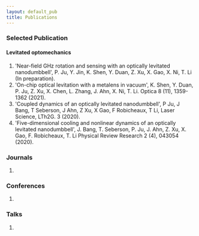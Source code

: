 ```yaml
---
layout: default_pub
title: Publications
---
```


### Selected Publication

#### Levitated optomechanics
1. 'Near-field GHz rotation and sensing with an optically levitated nanodumbbell', P. Ju, Y. Jin, K. Shen, Y. Duan, Z. Xu, X. Gao, X. Ni, T. Li (In preparation).
2. 'On-chip optical levitation with a metalens in vacuum', K. Shen, Y. Duan, P. Ju, Z. Xu, X. Chen, L. Zhang, J. Ahn, X. Ni, T. Li. Optica 8 (11), 1359-1362 (2021).
3. 'Coupled dynamics of an optically levitated nanodumbbell', P Ju, J Bang, T Seberson, J Ahn, Z Xu, X Gao, F Robicheaux, T Li, Laser Science, LTh2G. 3 (2020).
4. 'Five-dimensional cooling and nonlinear dynamics of an optically levitated nanodumbbell', J. Bang, T. Seberson, P. Ju, J. Ahn, Z. Xu, X. Gao, F. Robicheaux, T. Li
Physical Review Research 2 (4), 043054 (2020).

### Journals
1. 

### Conferences
1.  

### Talks
1. 

